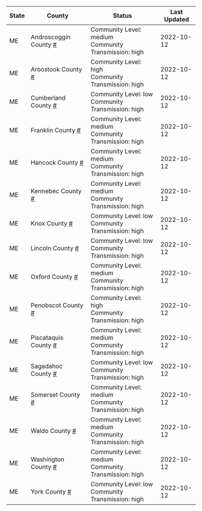 State | County | Status | Last Updated
--- | --- | --- | --- 
ME | Androscoggin County <a href="#androscoggin_county">#</a> | <a name="androscoggin_county"></a>Community Level: medium<br/>Community Transmission: high | 2022-10-12
ME | Aroostook County <a href="#aroostook_county">#</a> | <a name="aroostook_county"></a>Community Level: high<br/>Community Transmission: high | 2022-10-12
ME | Cumberland County <a href="#cumberland_county">#</a> | <a name="cumberland_county"></a>Community Level: low<br/>Community Transmission: high | 2022-10-12
ME | Franklin County <a href="#franklin_county">#</a> | <a name="franklin_county"></a>Community Level: medium<br/>Community Transmission: high | 2022-10-12
ME | Hancock County <a href="#hancock_county">#</a> | <a name="hancock_county"></a>Community Level: medium<br/>Community Transmission: high | 2022-10-12
ME | Kennebec County <a href="#kennebec_county">#</a> | <a name="kennebec_county"></a>Community Level: medium<br/>Community Transmission: high | 2022-10-12
ME | Knox County <a href="#knox_county">#</a> | <a name="knox_county"></a>Community Level: low<br/>Community Transmission: high | 2022-10-12
ME | Lincoln County <a href="#lincoln_county">#</a> | <a name="lincoln_county"></a>Community Level: low<br/>Community Transmission: high | 2022-10-12
ME | Oxford County <a href="#oxford_county">#</a> | <a name="oxford_county"></a>Community Level: medium<br/>Community Transmission: high | 2022-10-12
ME | Penobscot County <a href="#penobscot_county">#</a> | <a name="penobscot_county"></a>Community Level: high<br/>Community Transmission: high | 2022-10-12
ME | Piscataquis County <a href="#piscataquis_county">#</a> | <a name="piscataquis_county"></a>Community Level: medium<br/>Community Transmission: high | 2022-10-12
ME | Sagadahoc County <a href="#sagadahoc_county">#</a> | <a name="sagadahoc_county"></a>Community Level: low<br/>Community Transmission: high | 2022-10-12
ME | Somerset County <a href="#somerset_county">#</a> | <a name="somerset_county"></a>Community Level: medium<br/>Community Transmission: high | 2022-10-12
ME | Waldo County <a href="#waldo_county">#</a> | <a name="waldo_county"></a>Community Level: medium<br/>Community Transmission: high | 2022-10-12
ME | Washington County <a href="#washington_county">#</a> | <a name="washington_county"></a>Community Level: medium<br/>Community Transmission: high | 2022-10-12
ME | York County <a href="#york_county">#</a> | <a name="york_county"></a>Community Level: low<br/>Community Transmission: high | 2022-10-12
